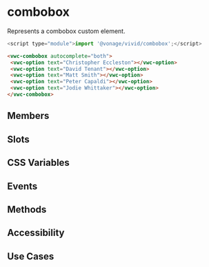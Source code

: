 # combobox

Represents a combobox custom element.

```js
<script type="module">import '@vonage/vivid/combobox';</script>
```

```html preview
<vwc-combobox autocomplete="both">
 <vwc-option text="Christopher Eccleston"></vwc-option>
 <vwc-option text="David Tenant"></vwc-option>
 <vwc-option text="Matt Smith"></vwc-option>
 <vwc-option text="Peter Capaldi"></vwc-option>
 <vwc-option text="Jodie Whittaker"></vwc-option>
</vwc-combobox>
```

## Members

## Slots

## CSS Variables

## Events

## Methods

## Accessibility

## Use Cases
